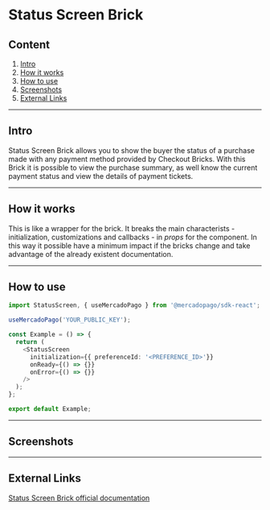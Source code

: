 # Status Screen Brick

## Content

1. [Intro](#intro)
2. [How it works](#how-it-works)
3. [How to use](#how-to-use)
4. [Screenshots](#screenshots)
5. [External Links](#external-links)

---

## Intro

Status Screen Brick allows you to show the buyer the status of a purchase made with any payment method provided by Checkout Bricks. With this Brick it is possible to view the purchase summary, as well know the current payment status and view the details of payment tickets.

---

## How it works

This is like a wrapper for the brick. It breaks the main characterists - initialization, customizations and callbacks - in _props_ for the component. In this way it possible have a minimum impact if the bricks change and take advantage of the already existent documentation.

---

## How to use

```ts
import StatusScreen, { useMercadoPago } from '@mercadopago/sdk-react';

useMercadoPago('YOUR_PUBLIC_KEY');

const Example = () => {
  return (
    <StatusScreen 
      initialization={{ preferenceId: '<PREFERENCE_ID>'}}
      onReady={() => {}}
      onError={() => {}}
    /> 
  );
};

export default Example;
```

---

## Screenshots

---

## External Links

[Status Screen Brick official documentation](https://www.mercadopago.com.br/developers/en/docs/checkout-bricks/status-screen-brick/introduction)
